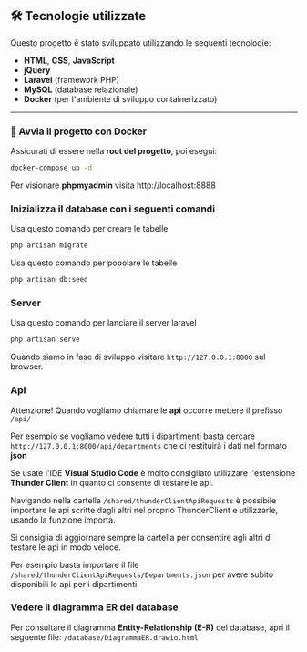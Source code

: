 ## 🛠️ Tecnologie utilizzate

Questo progetto è stato sviluppato utilizzando le seguenti tecnologie:

- **HTML**, **CSS**, **JavaScript**
- **jQuery**
- **Laravel** (framework PHP)
- **MySQL** (database relazionale)
- **Docker** (per l'ambiente di sviluppo containerizzato)

---

### 🚀 Avvia il progetto con Docker

Assicurati di essere nella **root del progetto**, poi esegui:

```bash
docker-compose up -d
```

Per visionare **phpmyadmin** visita http://localhost:8888

### Inizializza il database con i seguenti comandi

Usa questo comando per creare le tabelle

```bash
php artisan migrate
```

Usa questo comando per popolare le tabelle

```bash
php artisan db:seed
```

### Server

Usa questo comando per lanciare il server laravel

```bash
php artisan serve
```

Quando siamo in fase di sviluppo visitare `http://127.0.0.1:8000` sul browser.

### Api

Attenzione! Quando vogliamo chiamare le **api** occorre mettere il prefisso `/api/` 

Per esempio se vogliamo vedere tutti i dipartimenti basta cercare `http://127.0.0.1:8000/api/departments` che ci restituirà i dati nel formato **json**

Se usate l'IDE **Visual Studio Code** è molto consigliato utilizzare l'estensione **Thunder Client** in quanto ci consente di testare le api.

Navigando nella cartella `/shared/thunderClientApiRequests` è possibile importare le api scritte dagli altri nel proprio ThunderClient e utilizzarle, usando la funzione importa.

Si consiglia di aggiornare sempre la cartella per consentire agli altri di testare le api in modo veloce.

Per esempio basta importare il file `/shared/thunderClientApiRequests/Departments.json` per avere subito disponibili le api per i dipartimenti.

### Vedere il diagramma ER del database

Per consultare il diagramma **Entity-Relationship (E-R)** del database, apri il seguente file: `/database/DiagrammaER.drawio.html`
